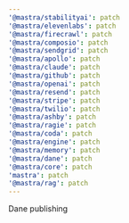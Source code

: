 ```yaml
---
'@mastra/stabilityai': patch
'@mastra/elevenlabs': patch
'@mastra/firecrawl': patch
'@mastra/composio': patch
'@mastra/sendgrid': patch
'@mastra/apollo': patch
'@mastra/claude': patch
'@mastra/github': patch
'@mastra/openai': patch
'@mastra/resend': patch
'@mastra/stripe': patch
'@mastra/twilio': patch
'@mastra/ashby': patch
'@mastra/ragie': patch
'@mastra/coda': patch
'@mastra/engine': patch
'@mastra/memory': patch
'@mastra/dane': patch
'@mastra/core': patch
'mastra': patch
'@mastra/rag': patch
---
```


Dane publishing
